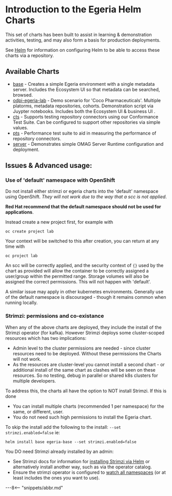 <!-- SPDX-License-Identifier: CC-BY-4.0 -->
<!-- Copyright Contributors to the ODPi Egeria project. -->

# Introduction to the Egeria Helm Charts

This set of charts has been built to assist in learning & demonstration activities, testing, and may also form a basis for production deployments.

See [Helm](../helm.md) for information on configuring Helm to be able to access these charts via a repository.

## Available Charts

* [base](base.md) - Creates a simple Egeria environment with a single metadata server. Includes the Ecosystem UI so that metadata can be searched, browsed.
* [odpi-egeria-lab](lab.md) - Demo scenario for 'Coco Pharmaceuticals'. Multiple platorms, metadata repositories, cohorts. Demonstration script via Juypter notebooks. Includes both the Ecosystem UI & business UI .
* [cts](cts.md) - Supports testing repository connectors using our Conformance Test Suite. Can be configured to support other repositories via simple values.
* [pts](pts.md) - Performance test suite to aid in measuring the performance of repository connectors.
* [server](server.md) - Demonstrates simple OMAG Server Runtime configuration and deployment.

## Issues & Advanced usage: 

### Use of 'default' namespace with OpenShift

Do not install either strimzi or egeria charts into the 'default' namespace using OpenShift. *They will not work due to the way that a scc is not applied*. 

**Red Hat recommend that the default namespace should not be used for applications**.

Instead create a new project first, for example with
```
oc create project lab
```
Your context will be switched to this after creation, you can return at any time with
```
oc project lab
```
An scc will be correctly applied, and the security context of `{}` used by the chart as provided will allow the container to be correctly assigned a user/group within the permitted range. Storage volumes will also be assigned the correct permissions. This will not happen with 'default'.

A similar issue may apply in other kubernetes environments. Generally use of the default namespace is discouraged - though it remains common when running locally.

### Strimzi: permissions and co-existance

When any of the above charts are deployed, they include the install of the Strimzi operator (for kafka). However Strimzi deploys some cluster-scoped resources which has two implications:

* Admin level to the cluster permissions are needed - since cluster resources need to be deployed. Without these permissions the Charts will not work.
* As the resources are cluster-level you cannot install a second chart - or additional install of the same chart as clashes will be seen on these resources. So no testing, debug in parallel or shared k8s clusters for multiple developers.

To address this, the charts all have the option to NOT install Strimzi. If this is done
* You can install multiple charts (recommended 1 per namespace) for the same, or different, user.
* You do not need such high permissions to install the Egeria chart.

To skip the install add the following to the install: `--set strimzi.enabled=false` ie:
```
helm install base egeria-base --set strimzi.enabled=false
```

You DO need Strimzi already installed by an admin:

* See Strimzi docs for information for [installing Strimzi via Helm](https://strimzi.io/blog/2018/11/01/using-helm/) or alternatively install another way, such as via the operator catalog.
* Ensure the strimzi operator is configured to [watch all namespaces](https://strimzi.io/docs/operators/latest/full/configuring.html#deploying-cluster-operator-to-watch-whole-cluster-str) (or at least includes the ones you want to use).

---8<-- "snippets/abbr.md"
